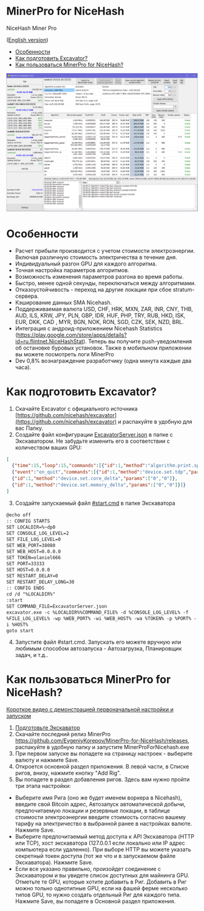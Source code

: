 # MinerPro for NiceHash
NiceHash Miner Pro

([English version](README.md))

- [Особенности](#features)
- [Как подготовить Excavator?](#PrepareExcavator)
- [Как пользоваться MinerPro for NiceHash?](#HowtoUseMinerProforNiceHash)

<img src="Resources/screenshot008.PNG" />

# <a name="features"></a> Особенности
- Расчет прибыли производится с учетом стоимости электроэнергии. Включая различную стоимость электричества в течение дня.
- Индивидуальный разгон GPU для каждого алгоритма.
- Точная настройка параметров алгоритмов.
- Возможность изменения параметров разгона во время работы.
- Быстро, менее одной секунды, переключаться между алгоритмами.
- Отказоустойчивость - переход на другие локации при сбое stratum-сервера.
- Кэширование данных SMA Nicehash.
- Поддерживаемая валюта USD, CHF, HRK, MXN, ZAR, INR, CNY, THB, AUD, ILS, KRW, JPY, PLN, GBP, IDR, HUF, PHP, TRY, RUB, HKD, ISK, EUR, DKK, CAD , MYR, BGN, NOK, RON, SGD, CZK, SEK, NZD, BRL.
- Интеграция с андроид-приложением Nicehash Statistics (https://play.google.com/store/apps/details?id=ru.flintnet.NiceHashStat). Теперь вы получите push-уведомления об остановке буровых установок. Также в мобильном приложении вы можете посмотреть логи MinerPro
- Dev 0,8% вознаграждение разработчику (одна минута каждые два часа).

# <a name="PrepareExcavator"></a> Как подготовить Excavator?

1. Скачайте Excavator с официального источника [https://github.com/nicehash/excavator](https://github.com/nicehash/excavator) и распакуйте в удобную для вас Папку.
2. Создайте файл конфигурации [ExcavatorServer.json](https://github.com/EvgeniyKorepov/MinerPro-for-NiceHash/blob/master/ExcavatorServer.json) в папке с Экскаватором. Не забудьте изменить его в соответствии с количеством ваших GPU:
```json
[
  {"time":15,"loop":15,"commands":[{"id":1,"method":"algorithm.print.speeds","params":[]}]},
  {"event":"on_quit","commands":[{"id":1,"method":"device.set.tdp","params":["0","100"]},
  {"id":1,"method":"device.set.core_delta","params":["0","0"]},
  {"id":1,"method":"device.set.memory_delta","params":["0","0"]}]}
]
 ```
3. Создайте запускаемый файл [#start.cmd](https://github.com/EvgeniyKorepov/MinerPro-for-NiceHash/blob/master/%23start.cmd) в папке Экскаватора 
```
@echo off
:: CONFIG STARTS
SET LOCALDIR=%~dp0
SET CONSOLE_LOG_LEVEL=2
SET FILE_LOG_LEVEL=0
SET WEB_PORT=38080
SET WEB_HOST=0.0.0.0
SET TOKEN=olaniel666
SET PORT=33333
SET HOST=0.0.0.0
SET RESTART_DELAY=0
SET RESTART_DELAY_LONG=30
:: CONFIG ENDS
cd /d "%LOCALDIR%"
:start
SET COMMAND_FILE=ExcavatorServer.json
excavator.exe -c %LOCALDIR%%COMMAND_FILE% -d %CONSOLE_LOG_LEVEL% -f %FILE_LOG_LEVEL% -wp %WEB_PORT% -wi %WEB_HOST% -wa %TOKEN% -p %PORT% -i %HOST%  
goto start
```
4. Запустите файл #start.cmd. Запускать его можете вручную или любимым способом автозапуска - Автозагрузка, Планировщик задач, и т.д..

# <a name="HowtoUseMinerProforNiceHash"></a> Как пользоваться MinerPro for NiceHash?

 [Короткое видео с демонстрацией первоначальной настройки и запуском](https://youtu.be/zN5rWmuU2mc)
 
1. [Подготовьте Экскаватор](#PrepareExcavator)
2. Скачайте последний релиз MinerPro https://github.com/EvgeniyKorepov/MinerPro-for-NiceHash/releases, распакуйте в удобную папку и запустите MinerProForNicehash.exe
3. При первом запуске вы попадете на страницу настроек - выберите валюту и нажмите Save. 
4. Откроется основной раздел приложения. В левой части, в Списке ригов, внизу, нажмите кнопку "Add Rig".
5. Вы попадете в раздел добавления ригов. Здесь вам нужно пройти три этапа настройки:
  - Выберите имя Рига (оно же будет именем воркера в Nicehash), введите свой Bitcoin адрес, Автозапуск автоматической добычи, предпочитаемую локации и резервные локации, в таблице стоимости электроэнергии введите стоимость согласно вашему тарифу на электричество в выбранной ранее в настройках валюте. Нажмите Save.
  - Выберите предпочитаемый метод доступа к API Экскаватора (HTTP или TCP), хост экскаватора (127.0.0.1 если локально или IP адрес компьютера если удаленно). При выборе HTTP вы можете указать секретный токен доступа (тот же что и в запускаемом файле Экскаватора). Нажмите Save.
  - Если все указано правильно, произойдет соединение с Экскаватором и вы увидете список доступных для майнинга GPU. Отметьте те GPU, которые хотите добавить в Риг. Добавить в Риг можно тольно однотипные GPU, если на фашей ферме несколько типов GPU, то нужно создать отдельный Риг для каждого типа. Нажмите Save, вы попадете в Основной раздел приложения.
